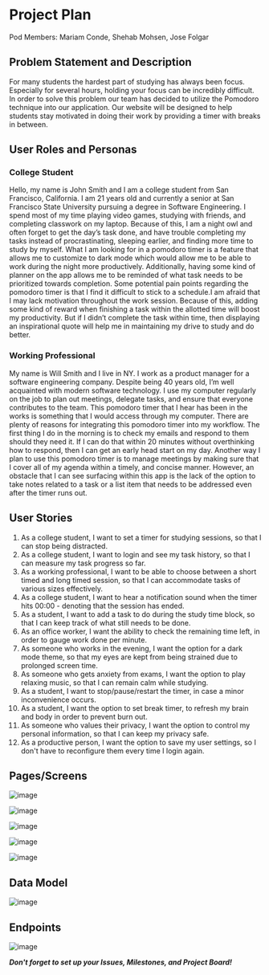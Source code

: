 # Project Plan

Pod Members: Mariam Conde, Shehab Mohsen, Jose Folgar

## Problem Statement and Description

For many students the hardest part of studying has always been focus.  Especially for several hours, holding your focus can be incredibly difficult. In order to solve this problem our team has decided to utilize the Pomodoro technique into our application. Our website will be designed to help students stay motivated in doing their work by providing a timer with breaks in between. 

## User Roles and Personas

### College Student
Hello, my name is John Smith and I am a  college student from San Francisco, California. I am  21 years old and currently a senior at San Francisco State University pursuing a degree in Software Engineering. I spend most of my time playing video games, studying with friends, and completing classwork on my laptop. Because of this, I am a night owl and often forget to get the day’s task done, and have trouble completing my tasks instead of procrastinating, sleeping earlier, and finding more time to study by myself. What I am looking for in a pomodoro timer is a feature that allows me to customize to dark mode which would allow me to be able to work during the night more productively. Additionally, having some kind of planner on the app allows me to be reminded of what task needs to be prioritized towards completion. Some potential pain points regarding the pomodoro timer is that I find it difficult to stick to a schedule.I am afraid that I may lack motivation throughout the work session. Because of this, adding some kind of reward when finishing a task within the allotted time will boost my productivity. But if I didn’t complete the task within time, then displaying an inspirational quote will help me in maintaining my drive to study and do better.


### Working Professional
My name is Will Smith and I live in  NY. I work as a product manager for a software engineering company. Despite being 40 years old, I’m well acquainted with modern software technology. I use my computer regularly on the job to plan out meetings, delegate tasks, and ensure that everyone contributes to the team. This pomodoro timer that I hear has been in the works is something that I would access through my computer. There are plenty of reasons for integrating this pomodoro timer into my workflow. The first thing I do in the morning is to check my emails and respond to them should they need it. If I can do that within 20 minutes without overthinking how to respond, then I can get an early head start on my day. Another way I plan to use this pomodoro timer is to manage meetings by making sure that I cover all of my agenda within a timely, and concise manner. However, an obstacle that I can see surfacing within this app is the lack of the option to take notes related to a task or a list item that needs to be addressed even after the timer runs out. 

## User Stories

1. As a college student, I want to set a timer for studying sessions, so that I can stop being distracted.
2. As a college student, I want to login and see my task history, so that I can measure my task progress so far.
3. As a working professional, I want to be able to choose between a short timed and long timed session, so that I can accommodate tasks of various sizes effectively.
4. As a college student, I want to hear a notification sound when the timer hits 00:00 - denoting that the session has ended.
5. As a student, I want to add a task to do during the study time block, so that I can keep track of what still needs to be done.
6. As an office worker, I want the ability to check the remaining time left, in order to gauge work done per minute.
7. As someone who works in the evening, I want the option for a dark mode theme, so that my eyes are kept from being strained due to prolonged screen time.
8. As someone who gets anxiety from exams, I want the option to play relaxing music, so that I can remain calm while studying.  
9. As a student, I want to stop/pause/restart the timer, in case a minor inconvenience occurs. 
10. As a student, I want the option to set break timer, to refresh my brain and body in order to prevent burn out.
11. As someone who values their privacy, I want the option to control my personal information, so that I can keep my privacy safe.
12. As a productive person, I want the option to save my user settings, so I don't have to reconfigure them every time I login again.

## Pages/Screens

![image](https://user-images.githubusercontent.com/71222862/179308780-8cdd71f5-ce0c-48c2-b46b-45ac37bb4125.png)

![image](https://user-images.githubusercontent.com/71222862/179308839-5130fff4-a4b2-49e7-a7db-b65878860060.png)

![image](https://user-images.githubusercontent.com/71222862/179308928-53c364cd-5a42-4496-8aff-d96227ce8fbc.png)

![image](https://user-images.githubusercontent.com/71222862/179309001-1e90c6fb-e732-4ce2-a3a6-33bb5aad7271.png)

![image](https://user-images.githubusercontent.com/71222862/179309087-235dbf62-2395-4060-819d-15c8f4d3a5fd.png)

## Data Model

![image](https://user-images.githubusercontent.com/71222862/179085514-f8958845-a94b-4642-9584-e8e179dd74b6.png)

## Endpoints

![image](https://user-images.githubusercontent.com/72282608/179272690-7ca1b638-3797-4073-9557-aeaa2c3e169d.png)


***Don't forget to set up your Issues, Milestones, and Project Board!***
